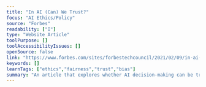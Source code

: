 ```yaml
---
title: "In AI (Can) We Trust?"
focus: "AI Ethics/Policy"
source: "Forbes"
readability: ["I"]
type: "Website Article"
toolPurpose: []
toolAccessibilityIssues: []
openSource: false
link: "https://www.forbes.com/sites/forbestechcouncil/2021/02/09/in-ai-can-we-trust/"
keywords: []
learnTags: ["ethics","fairness","trust","bias"]
summary: "An article that explores whether AI decision-making can be trusted. "
---
```


